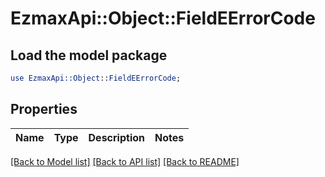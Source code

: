 # EzmaxApi::Object::FieldEErrorCode

## Load the model package
```perl
use EzmaxApi::Object::FieldEErrorCode;
```

## Properties
Name | Type | Description | Notes
------------ | ------------- | ------------- | -------------

[[Back to Model list]](../README.md#documentation-for-models) [[Back to API list]](../README.md#documentation-for-api-endpoints) [[Back to README]](../README.md)


